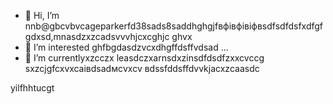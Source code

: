 - 👋 Hi, I’m nnb@gbcvbvcageparkerfd38sads8saddhghgjfвфівфівіфвsdfsdfdsfxdfgfgdxsd,mnasdzxzcadsvvvhjcxcghjc ghvx
- 👀 I’m interested ghfbgdasdzvcxdhgffdsffvdsad ...
- 🌱 I’m currentlyxzcczx leasdczxarnsdxzinsdfdsdfzxxcvccg sxzcjgfcxvxcаівdsadмсvxcv
вdssfddsffdvvkjacxzcaasdc
<!---zxcxzcпмbcvbcvbcvxv
gagep,/rker388/gaczxcx `README.md` (cxzthis file) appears on your GitHub prafgofile.
You can click the Preview link to take a look at your changes.іваdfsfds
--->
yilfhhtucgt
